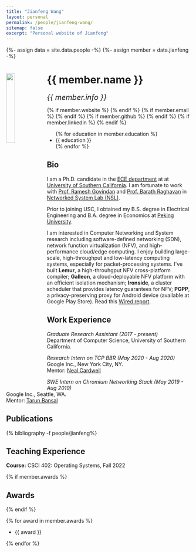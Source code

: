 ```yaml
---
title: "Jianfeng Wang"
layout: personal
permalink: /people/jianfeng-wang/
sitemap: false
excerpt: "Personal website of Jianfeng"
---
```

{%- assign data = site.data.people -%}
{%- assign member = data.jianfeng -%}

<div class="row">
  <img src="{{ site.url }}{{ site.baseurl }}/images/teampic/{{ member.photo }}" class="img-responsive" width="22%" style="float: left" />
  <h1>{{ member.name }}</h1>
  <i style="font-size:20px">{{ member.info }}</i><br>

  {% if member.website %}<a href="{{ member.website }}" target="_blank"><i class="fa fa-home fa-3x"></i></a> {% endif %}
  {% if member.email %}<a href="mailto:{{ member.email }}" target="_blank"><i class="fa fa-envelope-square fa-3x"></i></a> {% endif %}
  {% if member.github %} <a href="{{ member.github }}" target="_blank"><i class="fa fa-github-square fa-3x"></i></a> {% endif %}
  {% if member.linkedin %} <a href="{{ member.linkedin }}" target="_blank"><i class="fa fa-linkedin-square fa-3x"></i></a> {% endif %}

  <ul style="overflow: hidden">
  {% for education in member.education %}
  <li> {{ education }} </li>
  {% endfor %}

  </ul>
</div>

## Bio

<p>I am a Ph.D. candidate in the <a href="https://minghsiehee.usc.edu/">ECE department</a> at at <a href="http://www.usc.edu">University of Southern California</a>. I am fortunate to work with <a href="https://govindan.usc.edu/">Prof. Ramesh Govindan</a> and <a href="https://raghavan.usc.edu/">Prof. Barath Raghavan</a> in <a href="http://nsl.cs.usc.edu/">Networked System Lab (NSL)</a>.</p>

<p>Prior to joining USC, I obtained my B.S. degree in Electrical Engineering and B.A. degree in Economics at <a href="http://english.pku.edu.cn/">Peking University</a>.</p>

<p>I am interested in Computer Networking and System research including software-defined networking (SDN), network function virtualization (NFV), and high-performance cloud/edge computing. I enjoy building large-scale, high-throughput and low-latency computing systems, especially for packet-processing systems. I've built <b>Lemur</b>, a high-throuhgput NFV cross-platform compiler; <b>Galleon</b>, a cloud-deployable NFV platform with an efficient isolation mechanism; <b>Ironside</b>, a cluster scheduler that provides latency guarantees for NFV; <b>PGPP</b>, a privacy-preserving proxy for Android device (available at Google Play Store). Read this <a href="https://www.wired.com/story/pretty-good-phone-privacy-android/">Wired report</a>.</p>

## Work Experience

<p>
<em>Graduate Research Assistant (2017 - present)</em><br>
Department of Computer Science, University of Southern California.<br>
</p>

<p>
<em>Research Intern on TCP BBR (May 2020 - Aug 2020)</em><br>
Google Inc., New York City, NY.<br>
Mentor: <a href="http://neal.nu/">Neal Cardwell</a><br>
</p>

<p>
<em>SWE Intern on Chromium Networking Stack (May 2019 - Aug 2019)</em><br>
Google Inc., Seattle, WA.<br>
Mentor: <a href="https://www.linkedin.com/in/tbansal-0998216">Tarun Bansal</a><br>
</p>

## Publications

<div class="publications">

{% bibliography -f people/jianfeng%}

</div>

## Teaching Experience
<p>
<b>Course:</b> CSCI 402: Operating Systems, Fall 2022
</p>

{% if member.awards %}
## Awards
{% endif %}

{% for award in member.awards %}
<ul style="overflow: hidden">
<li> {{ award }} </li>
</ul>
{% endfor %}
